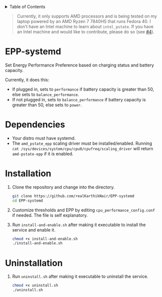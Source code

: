 <details>
  <summary>Table of Contents</summary>
  
  - [EPP-systemd](#epp-systemd)
  - [Dependencies](#dependencies)
  - [Installation](#installation)
  - [Uninstallation](#uninstallation)

</details>

> Currently, it only supports AMD processors and is being tested on my laptop powered by an AMD Ryzen 7 7840HS that runs Fedora 40. I don't have an Intel machine to learn about `intel_pstate`. If you have an Intel machine and would like to contribute, please do so (see [#4](https://github.com/realKarthikNair/EPP-systemd/issues/4)).

# EPP-systemd

Set Energy Performance Preference based on charging status and battery capacity.

Currently, it does this:
- If plugged in, sets to `performance` if battery capacity is greater than 50, else sets to `balance_performance`.
- If not plugged in, sets to `balance_performance` if battery capacity is greater than 50, else sets to `power`.


# Dependencies

- Your distro must have systemd.
- The `amd_pstate_epp` scaling driver must be installed/enabled. Running `cat /sys/devices/system/cpu/cpu0/cpufreq/scaling_driver` will return `amd-pstate-epp` if it is enabled.

# Installation

1. Clone the repository and change into the directory.

    ```bash
    git clone https://github.com/realKarthikNair/EPP-systemd
    cd EPP-systemd
    ```

2. Customize thresholds and EPP by editing `cpu_performance_config.conf` if needed. The file is self explanatory.

3. Run `install-and-enable.sh` after making it executable to install the service and enable it.

    ```bash
    chmod +x install-and-enable.sh
    ./install-and-enable.sh
    ```

# Uninstallation

1. Run `uninstall.sh` after making it executable to uninstall the service.

    ```bash
    chmod +x uninstall.sh
    ./uninstall.sh
    ```
